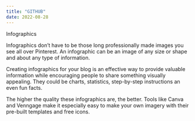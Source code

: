 ```yaml
---
title: "GITHUB"
date: 2022-08-28
---
```



Infographics

Infographics don’t have to be those long professionally made images you see all over Pinterest. An infographic can be an image of any size or shape and about any type of information.

Creating infographics for your blog is an effective way to provide valuable information while encouraging people to share something visually appealing. They could be charts, statistics, step-by-step instructions an even fun facts.

The higher the quality these infographics are, the better. Tools like Canva and Venngage make it especially easy to make your own imagery with their pre-built templates and free icons.
